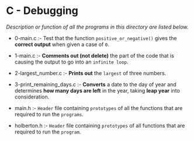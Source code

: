 # C - Debugging

*Description or function of all the programs in this directory are listed below.*

* 0-main.c :- Test that the function `positive_or_negative()` gives the **correct output** when given a case of `0`.

* 1-main.c :- **Comments out (not delete)** the part of the code that is causing the output to go into an `infinite loop`.

* 2-largest_number.c :- **Prints out** the `largest` of three numbers.

* 3-print_remaining_days.c :- **Converts** a date to the day of year and determines **how many days are left** in the year, taking **leap year** into consideration.

* main.h :- `Header` file containing `prototypes` of all the functions that are required to run the `programs`.

* holberton.h :- `Header` file containing `prototypes` of all functions that are required to run the `program`.
